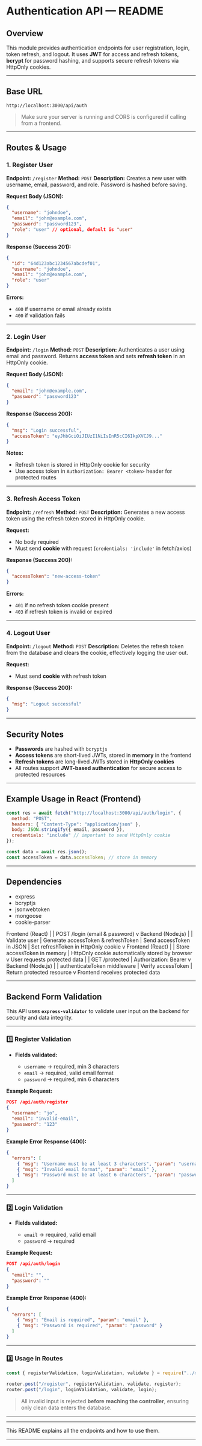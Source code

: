 

# Authentication API — README

## Overview

This module provides authentication endpoints for user registration, login, token refresh, and logout. It uses **JWT** for access and refresh tokens, **bcrypt** for password hashing, and supports secure refresh tokens via HttpOnly cookies.

---

## Base URL

```
http://localhost:3000/api/auth
```

> Make sure your server is running and CORS is configured if calling from a frontend.

---

## Routes & Usage

### 1. **Register User**

**Endpoint:** `/register`
**Method:** `POST`
**Description:** Creates a new user with username, email, password, and role. Password is hashed before saving.

**Request Body (JSON):**

```json
{
  "username": "johndoe",
  "email": "john@example.com",
  "password": "password123",
  "role": "user" // optional, default is "user"
}
```

**Response (Success 201):**

```json
{
  "id": "64d123abc1234567abcdef01",
  "username": "johndoe",
  "email": "john@example.com",
  "role": "user"
}
```

**Errors:**

* `400` if username or email already exists
* `400` if validation fails

---

### 2. **Login User**

**Endpoint:** `/login`
**Method:** `POST`
**Description:** Authenticates a user using email and password. Returns **access token** and sets **refresh token** in an HttpOnly cookie.

**Request Body (JSON):**

```json
{
  "email": "john@example.com",
  "password": "password123"
}
```

**Response (Success 200):**

```json
{
  "msg": "Login successful",
  "accessToken": "eyJhbGciOiJIUzI1NiIsInR5cCI6IkpXVCJ9..."
}
```

**Notes:**

* Refresh token is stored in HttpOnly cookie for security
* Use access token in `Authorization: Bearer <token>` header for protected routes

---

### 3. **Refresh Access Token**

**Endpoint:** `/refresh`
**Method:** `POST`
**Description:** Generates a new access token using the refresh token stored in HttpOnly cookie.

**Request:**

* No body required
* Must send **cookie** with request (`credentials: 'include'` in fetch/axios)

**Response (Success 200):**

```json
{
  "accessToken": "new-access-token"
}
```

**Errors:**

* `401` if no refresh token cookie present
* `403` if refresh token is invalid or expired

---

### 4. **Logout User**

**Endpoint:** `/logout`
**Method:** `POST`
**Description:** Deletes the refresh token from the database and clears the cookie, effectively logging the user out.

**Request:**

* Must send **cookie** with refresh token

**Response (Success 200):**

```json
{
  "msg": "Logout successful"
}
```

---

## Security Notes

* **Passwords** are hashed with `bcryptjs`
* **Access tokens** are short-lived JWTs, stored in **memory** in the frontend
* **Refresh tokens** are long-lived JWTs stored in **HttpOnly cookies**
* All routes support **JWT-based authentication** for secure access to protected resources

---

## Example Usage in React (Frontend)

```js
const res = await fetch("http://localhost:3000/api/auth/login", {
  method: "POST",
  headers: { "Content-Type": "application/json" },
  body: JSON.stringify({ email, password }),
  credentials: "include" // important to send HttpOnly cookie
});

const data = await res.json();
const accessToken = data.accessToken; // store in memory
```

---

## Dependencies

* express
* bcryptjs
* jsonwebtoken
* mongoose
* cookie-parser

Frontend (React)
       |
       | POST /login (email & password)
       v
Backend (Node.js)
       |
       | Validate user
       | Generate accessToken & refreshToken
       | Send accessToken in JSON
       | Set refreshToken in HttpOnly cookie
       v
Frontend (React)
       |
       | Store accessToken in memory
       | HttpOnly cookie automatically stored by browser
       v
User requests protected data
       |
       | GET /protected
       | Authorization: Bearer <accessToken>
       v
Backend (Node.js)
       |
       | authenticateToken middleware
       | Verify accessToken
       | Return protected resource
       v
Frontend receives protected data



---

## Backend Form Validation

This API uses **`express-validator`** to validate user input on the backend for security and data integrity.

---

### 1️⃣ **Register Validation**

* **Fields validated:**

  * `username` → required, min 3 characters
  * `email` → required, valid email format
  * `password` → required, min 6 characters

**Example Request:**

```json
POST /api/auth/register
{
  "username": "jo",
  "email": "invalid-email",
  "password": "123"
}
```

**Example Error Response (400):**

```json
{
  "errors": [
    { "msg": "Username must be at least 3 characters", "param": "username" },
    { "msg": "Invalid email format", "param": "email" },
    { "msg": "Password must be at least 6 characters", "param": "password" }
  ]
}
```

---

### 2️⃣ **Login Validation**

* **Fields validated:**

  * `email` → required, valid email
  * `password` → required

**Example Request:**

```json
POST /api/auth/login
{
  "email": "",
  "password": ""
}
```

**Example Error Response (400):**

```json
{
  "errors": [
    { "msg": "Email is required", "param": "email" },
    { "msg": "Password is required", "param": "password" }
  ]
}
```

---

### 3️⃣ **Usage in Routes**

```js
const { registerValidation, loginValidation, validate } = require("../middleware/validators");

router.post("/register", registerValidation, validate, register);
router.post("/login", loginValidation, validate, login);
```

> All invalid input is rejected **before reaching the controller**, ensuring only clean data enters the database.

---


---

This README explains all the endpoints and how to use them.

---



